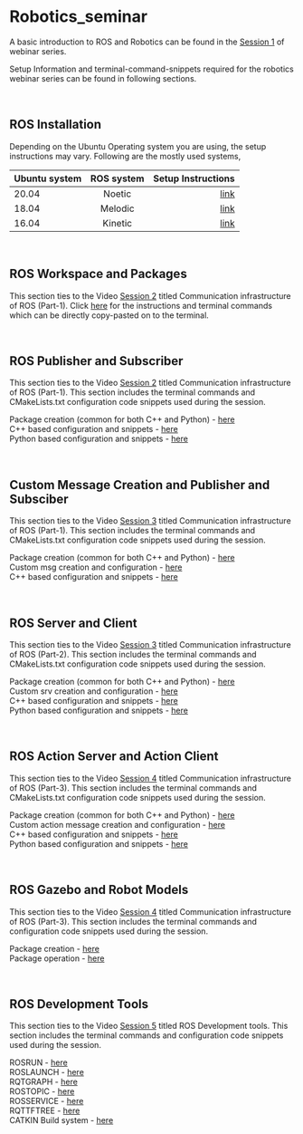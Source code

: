 # Robotics_seminar

A basic introduction to ROS and Robotics can be found in the [Session 1](https://www.youtube.com/watch?v=GO0jsZix18k) of webinar series.

Setup Information and terminal-command-snippets required for the robotics webinar series can be found in following sections. 

<br>

## **ROS Installation**

Depending on the Ubuntu Operating system you are using, the setup instructions may vary. Following are the mostly used systems,        

| Ubuntu system | ROS system |  Setup Instructions |
|--------|:-------:|----------------------------------:|
| 20.04  | Noetic  | [link](/Snippets/InstallNoetic.md) |
| 18.04  | Melodic | [link](/Snippets/InstallMelodic.md)|
| 16.04  | Kinetic | [link](/Snippets/InstallKinetic.md)|

<br>

## **ROS Workspace and Packages**

This section ties to the Video [Session 2](https://www.youtube.com/watch?v=GfUcsottFmU) titled Communication infrastructure of ROS (Part-1). Click [here](/Snippets/basicIntro.md) for the instructions and terminal commands which can be directly copy-pasted on to the terminal.

<br>

## **ROS Publisher and Subscriber**

This section ties to the Video [Session 2](https://www.youtube.com/watch?v=GfUcsottFmU) titled Communication infrastructure of ROS (Part-1). This section includes the terminal commands and CMakeLists.txt configuration code snippets used during the session.

Package creation (common for both C++ and Python) - [here](/Snippets/pubsub2package.md)\
C++ based configuration and snippets  -  [here](Snippets/pubsub2cpp.md)\
Python based configuration and snippets - [here](Snippets/pubsub2python.md)

<br>

## **Custom Message Creation and Publisher and Subsciber**

This section ties to the Video [Session 3](https://www.youtube.com/watch?v=ykdC1bTN8NA) titled Communication infrastructure of ROS (Part-1). This section includes the terminal commands and CMakeLists.txt configuration code snippets used during the session.

Package creation (common for both C++ and Python) - [here](/Snippets/pubsub3package.md)\
Custom msg creation and configuration  -  [here](/Snippets/custom_msg.md)\
C++ based configuration and snippets  -  [here](Snippets/pubsub3cpp.md)

<br>

## **ROS Server and Client**

This section ties to the Video [Session 3](https://www.youtube.com/watch?v=ykdC1bTN8NA) titled Communication infrastructure of ROS (Part-2). This section includes the terminal commands and CMakeLists.txt configuration code snippets used during the session.

Package creation (common for both C++ and Python) - [here](/Snippets/cliserverpackage.md)\
Custom srv creation and configuration  -  [here](/Snippets/custom_srv.md)\
C++ based configuration and snippets  -  [here](/Snippets/cliservercpp.md)\
Python based configuration and snippets - [here](/Snippets/cliserverpython.md)

<br>

## **ROS Action Server and Action Client**

This section ties to the Video [Session 4](https://www.youtube.com/watch?v=IK_QbCxff0o&feature=youtu.be) titled Communication infrastructure of ROS (Part-3). This section includes the terminal commands and CMakeLists.txt configuration code snippets used during the session.

Package creation (common for both C++ and Python) - [here](/Snippets/actionpackage.md)\
Custom action message creation and configuration  -  [here](/Snippets/custom_action.md)\
C++ based configuration and snippets  -  [here](/Snippets/actioncpp.md)\
Python based configuration and snippets - [here](/Snippets/actionpython.md)

<br>

## **ROS Gazebo and Robot Models**

This section ties to the Video [Session 4](https://www.youtube.com/watch?v=IK_QbCxff0o&feature=youtu.be) titled Communication infrastructure of ROS (Part-3). This section includes the terminal commands and configuration code snippets used during the session.

Package creation  - [here](/Snippets/gazebo_package.md)\
Package operation  - [here](/Snippets/gazebo_package_running.md)

<br>

## **ROS Development Tools**

This section ties to the Video [Session 5](https://www.youtube.com/watch?v=XOZy1K1ghbc&feature=youtu.be) titled ROS Development tools. This section includes the terminal commands and configuration code snippets used during the session.

ROSRUN  - [here](/Snippets/rosrun.md)\
ROSLAUNCH  - [here](/Snippets/roslaunch.md)\
RQTGRAPH  - [here](/Snippets/rqtgraph.md)\
ROSTOPIC  - [here](/Snippets/rostopic.md)\
ROSSERVICE  - [here](/Snippets/rosservice.md)\
RQTTFTREE   - [here](/Snippets/rqttftree.md)\
CATKIN Build system - [here](/Snippets/catkin.md)